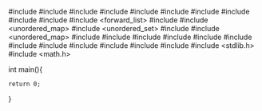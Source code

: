 #include <iostream>
#include <algorithm>
#include <vector>
#include <string>
#include <list>
#include <deque>
#include <stack>
#include <queue>
#include <set>
#include <array>
#include <forward_list>
#include <map>
#include <unordered_map>
#include <unordered_set>
#include <tuple>
#include <unordered_map>
#include <utility>
#include <memory>
#include <exception>
#include <functional>
#include <bitset>
#include <iterator>
#include <iomanip>
#include <sstream>
#include <fstream>
#include <ios>
#include <iterator>
#include <functional>
#include <stdlib.h>
#include <math.h>


int main(){




    return 0;
}